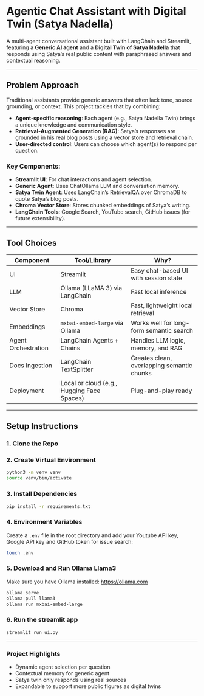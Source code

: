 # Agentic Chat Assistant with Digital Twin (Satya Nadella)

A multi-agent conversational assistant built with LangChain and Streamlit, featuring a **Generic AI agent** and a **Digital Twin of Satya Nadella** that responds using Satya’s real public content with paraphrased answers and contextual reasoning.

---

## Problem Approach

Traditional assistants provide generic answers that often lack tone, source grounding, or context. This project tackles that by combining:

- **Agent-specific reasoning**: Each agent (e.g., Satya Nadella Twin) brings a unique knowledge and communication style.
- **Retrieval-Augmented Generation (RAG)**: Satya’s responses are grounded in his real blog posts using a vector store and retrieval chain.
- **User-directed control**: Users can choose which agent(s) to respond per question.


### Key Components:
- **Streamlit UI**: For chat interactions and agent selection.
- **Generic Agent**: Uses ChatOllama LLM and conversation memory.
- **Satya Twin Agent**: Uses LangChain’s RetrievalQA over ChromaDB to quote Satya’s blog posts.
- **Chroma Vector Store**: Stores chunked embeddings of Satya’s writing.
- **LangChain Tools**: Google Search, YouTube search, GitHub issues (for future extensibility).

---

## Tool Choices

| Component         | Tool/Library                  | Why? |
|------------------|-------------------------------|------|
| UI               | Streamlit                     | Easy chat-based UI with session state |
| LLM              | Ollama (LLaMA 3) via LangChain | Fast local inference |
| Vector Store     | Chroma                        | Fast, lightweight local retrieval |
| Embeddings       | `mxbai-embed-large` via Ollama| Works well for long-form semantic search |
| Agent Orchestration | LangChain Agents + Chains     | Handles LLM logic, memory, and RAG |
| Docs Ingestion   | LangChain TextSplitter        | Creates clean, overlapping semantic chunks |
| Deployment       | Local or cloud (e.g., Hugging Face Spaces) | Plug-and-play ready |

---

## Setup Instructions

### 1. Clone the Repo

### 2. Create Virtual Environment

```bash
python3 -m venv venv
source venv/bin/activate
```
### 3. Install Dependencies

```bash
pip install -r requirements.txt
```

### 4. Environment Variables

Create a `.env` file in the root directory and add your Youtube API key, Google API key and GitHub token for issue search:

```bash
touch .env
```
### 5. Download and Run Ollama Llama3

Make sure you have Ollama installed: https://ollama.com
```bash
ollama serve
ollama pull llama3
ollama run mxbai-embed-large
```
### 6. Run the streamlit app
```bash
streamlit run ui.py
```

---


### Project Highlights
- Dynamic agent selection per question
- Contextual memory for generic agent
- Satya twin only responds using real sources
- Expandable to support more public figures as digital twins


